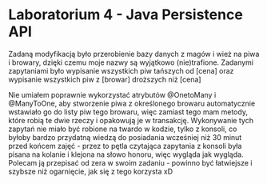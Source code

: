 # Laboratorium 4 - Java Persistence API

Zadaną modyfikacją było przerobienie bazy danych z magów i wież na piwa i browary, dzięki czemu moje nazwy są wyjątkowo (nie)trafione. Zadanymi zapytaniami było wypisanie wszystkich piw tańszych od [cena] oraz wypisanie wszystkich piw z [browar] droższych niż [cena]

Nie umiałem poprawnie wykorzystać atrybutów @OnetoMany i @ManyToOne, aby stworzenie piwa z określonego browaru automatycznie wstawiało go do listy piw tego browaru, więc zamiast tego mam metody, które robią te dwie rzeczy i opakowują je w transakcję. 
Wykonywanie tych zapytań nie miało być robione na twardo w kodzie, tylko z konsoli, co byłoby bardzo przydatną wiedzą do posiadania wcześniej niż 30 minut przed końcem zajęć - przez to pętla czytająca zapytania z konsoli była pisana na kolanie i klejona na słowo honoru, więc wygląda jak wygląda. Polecam ją przepisać od zera w swoim zadaniu - powinno być łatwiejsze i szybsze niż ogarnięcie, jak się z tego korzysta xD
